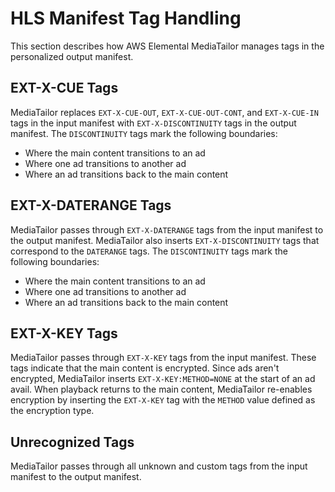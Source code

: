 # HLS Manifest Tag Handling<a name="manifest-hls-tags"></a>

This section describes how AWS Elemental MediaTailor manages tags in the personalized output manifest\.

## EXT\-X\-CUE Tags<a name="manifest-hls-tags-cue"></a>

MediaTailor replaces `EXT-X-CUE-OUT`, `EXT-X-CUE-OUT-CONT`, and `EXT-X-CUE-IN` tags in the input manifest with `EXT-X-DISCONTINUITY` tags in the output manifest\. The `DISCONTINUITY` tags mark the following boundaries:
+ Where the main content transitions to an ad
+ Where one ad transitions to another ad
+ Where an ad transitions back to the main content

## EXT\-X\-DATERANGE Tags<a name="manifest-hls-tags-daterange"></a>

MediaTailor passes through `EXT-X-DATERANGE` tags from the input manifest to the output manifest\. MediaTailor also inserts `EXT-X-DISCONTINUITY` tags that correspond to the `DATERANGE` tags\. The `DISCONTINUITY` tags mark the following boundaries:
+ Where the main content transitions to an ad
+ Where one ad transitions to another ad
+ Where an ad transitions back to the main content

## EXT\-X\-KEY Tags<a name="manifest-hls-tags-key"></a>

MediaTailor passes through `EXT-X-KEY` tags from the input manifest\. These tags indicate that the main content is encrypted\. Since ads aren't encrypted, MediaTailor inserts `EXT-X-KEY:METHOD=NONE` at the start of an ad avail\. When playback returns to the main content, MediaTailor re\-enables encryption by inserting the `EXT-X-KEY` tag with the `METHOD` value defined as the encryption type\.

## Unrecognized Tags<a name="manifest-hls-tags-unknown"></a>

MediaTailor passes through all unknown and custom tags from the input manifest to the output manifest\.